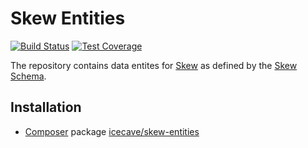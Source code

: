 # Skew Entities

[![Build Status]](http://travis-ci.org/IcecaveStudios/skew)
[![Test Coverage]](http://icecave.com.au/skew-entities/artifacts/tests/coverage)

The repository contains data entites for [Skew](https://github.com/IcecaveStudios/skew) as defined by the
[Skew Schema](https://github.com/IcecaveStudios/skew-schema).

## Installation

* [Composer](http://getcomposer.org) package [icecave/skew-entities](https://packagist.org/packages/icecave/skew-entities)

<!-- references -->
[Build Status]: https://raw.github.com/IcecaveStudios/skew-entities/gh-pages/artifacts/images/icecave/regular/build-status.png
[Test Coverage]: https://raw.github.com/IcecaveStudios/skew-entities/gh-pages/artifacts/images/icecave/regular/coverage.png
